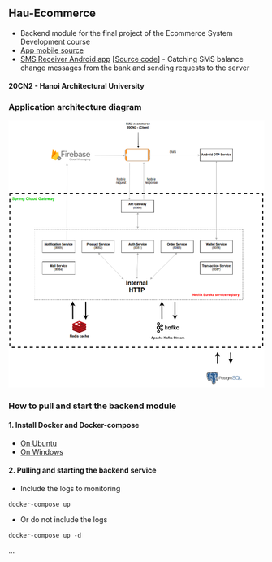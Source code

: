 ## Hau-Ecommerce
- Backend module for the final project of the Ecommerce System Development course
- [App mobile source](https://github.com/yosefPham/e-commerce-app/tree/huy_2405)
- [SMS Receiver Android app](https://drive.google.com/file/d/1Dhik-WqprDjZOlb5sG2dkG175M8XLjUS/view?usp=sharing) [[Source code](https://github.com/cuonvc/sms-receiver)] - Catching SMS balance change messages from the bank and sending requests to the server
#### 20CN2 - Hanoi Architectural University

### Application architecture diagram
![alt text](System-design.png)
### How to pull and start the backend module

#### 1. Install Docker and Docker-compose
- [On Ubuntu](https://www.digitalocean.com/community/tutorials/how-to-install-and-use-docker-on-ubuntu-20-04)
- [On Windows](https://docs.docker.com/desktop/install/windows-install/#install-docker-desktop-on-windows)
#### 2. Pulling and starting the backend service
- Include the logs to monitoring
```
docker-compose up
```
- Or do not include the logs
```
docker-compose up -d
```
...
